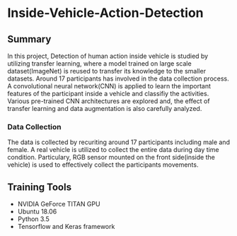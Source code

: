 # Inside-Vehicle-Action-Detection

## Summary
In this project, Detection of human action inside vehicle is studied by utilizing transfer learning, where a model trained on large scale dataset(ImageNet) is reused to transfer its knowledge to the smaller datasets. Around 17 participants has involved in the data collection process. A convolutional neural network(CNN) is applied to learn the important features of the participant inside a vehicle and classifiy the activities. Various pre-trained CNN architectures are explored and, the effect of transfer learning and data augmentation is also carefully analyzed. 

### Data Collection 
The data is collected by recuriting around 17 participants including male and female. A real vehicle is utilized to collect the entire data during day time condition. Particulary, RGB sensor mounted on the front side(inside the vehicle) is used to effectively collect the participants movements. 

## Training Tools 
* NVIDIA GeForce TITAN GPU 
* Ubuntu 18.06
* Python 3.5
* Tensorflow and Keras framework 
